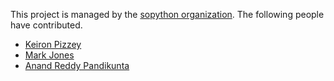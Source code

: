 This project is managed by the [sopython organization](https://github.com/sopython).
The following people have contributed.

- [Keiron Pizzey](http://stackoverflow.com/users/3005188/ffisegydd)
- [Mark Jones](http://stackoverflow.com/users/1241495/intrepidbrit)
- [Anand Reddy Pandikunta](http://stackoverflow.com/users/2698552/chillaranand)